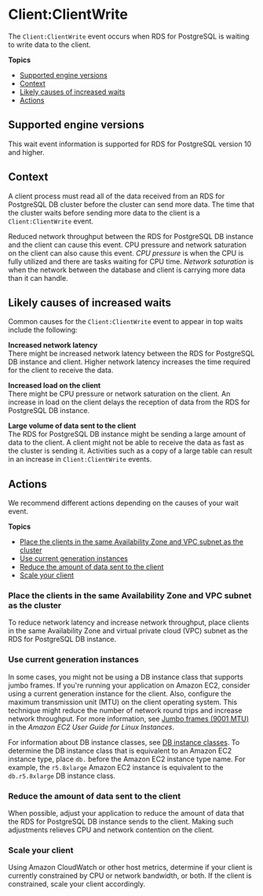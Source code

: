 # Client:ClientWrite<a name="wait-event.clientwrite"></a>

The `Client:ClientWrite` event occurs when RDS for PostgreSQL is waiting to write data to the client\.

**Topics**
+ [Supported engine versions](#wait-event.clientwrite.context.supported)
+ [Context](#wait-event.clientwrite.context)
+ [Likely causes of increased waits](#wait-event.clientwrite.causes)
+ [Actions](#wait-event.clientwrite.actions)

## Supported engine versions<a name="wait-event.clientwrite.context.supported"></a>

This wait event information is supported for RDS for PostgreSQL version 10 and higher\.

## Context<a name="wait-event.clientwrite.context"></a>

A client process must read all of the data received from an RDS for PostgreSQL DB cluster before the cluster can send more data\. The time that the cluster waits before sending more data to the client is a `Client:ClientWrite` event\.

Reduced network throughput between the RDS for PostgreSQL DB instance and the client can cause this event\. CPU pressure and network saturation on the client can also cause this event\. *CPU pressure* is when the CPU is fully utilized and there are tasks waiting for CPU time\. *Network saturation* is when the network between the database and client is carrying more data than it can handle\. 

## Likely causes of increased waits<a name="wait-event.clientwrite.causes"></a>

Common causes for the `Client:ClientWrite` event to appear in top waits include the following: 

**Increased network latency**  
There might be increased network latency between the RDS for PostgreSQL DB instance and client\. Higher network latency increases the time required for the client to receive the data\.

**Increased load on the client**  
There might be CPU pressure or network saturation on the client\. An increase in load on the client delays the reception of data from the RDS for PostgreSQL DB instance\.

**Large volume of data sent to the client**  
The RDS for PostgreSQL DB instance might be sending a large amount of data to the client\. A client might not be able to receive the data as fast as the cluster is sending it\. Activities such as a copy of a large table can result in an increase in `Client:ClientWrite` events\.

## Actions<a name="wait-event.clientwrite.actions"></a>

We recommend different actions depending on the causes of your wait event\.

**Topics**
+ [Place the clients in the same Availability Zone and VPC subnet as the cluster](#wait-event.clientwrite.actions.az-vpc-subnet)
+ [Use current generation instances](#wait-event.clientwrite.actions.db-instance-class)
+ [Reduce the amount of data sent to the client](#wait-event.clientwrite.actions.reduce-data)
+ [Scale your client](#wait-event.clientwrite.actions.scale-client)

### Place the clients in the same Availability Zone and VPC subnet as the cluster<a name="wait-event.clientwrite.actions.az-vpc-subnet"></a>

To reduce network latency and increase network throughput, place clients in the same Availability Zone and virtual private cloud \(VPC\) subnet as the RDS for PostgreSQL DB instance\.

### Use current generation instances<a name="wait-event.clientwrite.actions.db-instance-class"></a>

In some cases, you might not be using a DB instance class that supports jumbo frames\. If you're running your application on Amazon EC2, consider using a current generation instance for the client\. Also, configure the maximum transmission unit \(MTU\) on the client operating system\. This technique might reduce the number of network round trips and increase network throughput\. For more information, see [ Jumbo frames \(9001 MTU\)](https://docs.aws.amazon.com/AWSEC2/latest/UserGuide/network_mtu.html#jumbo_frame_instances) in the *Amazon EC2 User Guide for Linux Instances*\.

For information about DB instance classes, see [DB instance classes](Concepts.DBInstanceClass.md)\. To determine the DB instance class that is equivalent to an Amazon EC2 instance type, place `db.` before the Amazon EC2 instance type name\. For example, the `r5.8xlarge` Amazon EC2 instance is equivalent to the `db.r5.8xlarge` DB instance class\.

### Reduce the amount of data sent to the client<a name="wait-event.clientwrite.actions.reduce-data"></a>

When possible, adjust your application to reduce the amount of data that the RDS for PostgreSQL DB instance sends to the client\. Making such adjustments relieves CPU and network contention on the client\.

### Scale your client<a name="wait-event.clientwrite.actions.scale-client"></a>

Using Amazon CloudWatch or other host metrics, determine if your client is currently constrained by CPU or network bandwidth, or both\. If the client is constrained, scale your client accordingly\.